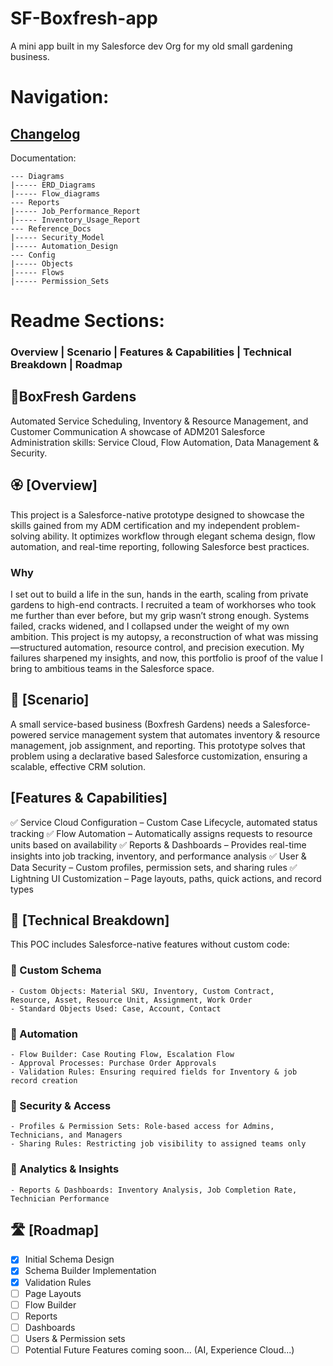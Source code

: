 # SF-Boxfresh-app
A mini app built in my Salesforce dev Org for my old small gardening business.

# Navigation:
## [Changelog](https://github.com/Rwb3n/SF-Boxfresh-app/blob/main/docs/Changelog.md)

Documentation:
```
--- Diagrams
|----- ERD_Diagrams
|----- Flow_diagrams
--- Reports
|----- Job_Performance_Report
|----- Inventory_Usage_Report
--- Reference_Docs
|----- Security_Model
|----- Automation_Design
--- Config
|----- Objects
|----- Flows
|----- Permission_Sets
```

# Readme Sections:
### Overview | Scenario | Features & Capabilities | Technical Breakdown | Roadmap

## 🌿BoxFresh Gardens
Automated Service Scheduling, Inventory & Resource Management, and Customer Communication
A showcase of ADM201 Salesforce Administration skills: Service Cloud, Flow Automation, Data Management & Security.

## 🏵️ [Overview]
This project is a Salesforce-native prototype designed to showcase the skills gained from my ADM certification and my independent problem-solving ability. It optimizes workflow through elegant schema design, flow automation, and real-time reporting, following Salesforce best practices.

### Why
I set out to build a life in the sun, hands in the earth, scaling from private gardens to high-end contracts. I recruited a team of workhorses who took me further than ever before, but my grip wasn’t strong enough. Systems failed, cracks widened, and I collapsed under the weight of my own ambition. This project is my autopsy, a reconstruction of what was missing—structured automation, resource control, and precision execution. My failures sharpened my insights, and now, this portfolio is proof of the value I bring to ambitious teams in the Salesforce space.

## 🔶 [Scenario]
A small service-based business (Boxfresh Gardens) needs a Salesforce-powered service management system that automates inventory & resource management, job assignment, and reporting. This prototype solves that problem using a declarative based Salesforce customization, ensuring a scalable, effective CRM solution.

## [Features & Capabilities]
✅ Service Cloud Configuration – Custom Case Lifecycle, automated status tracking
✅ Flow Automation – Automatically assigns requests to resource units based on availability
✅ Reports & Dashboards – Provides real-time insights into job tracking, inventory, and performance analysis
✅ User & Data Security – Custom profiles, permission sets, and sharing rules
✅ Lightning UI Customization – Page layouts, paths, quick actions, and record types

## 🔨 [Technical Breakdown]
This POC includes Salesforce-native features without custom code:
### 🔹 Custom Schema
    - Custom Objects: Material SKU, Inventory, Custom Contract, 
    Resource, Asset, Resource Unit, Assignment, Work Order
    - Standard Objects Used: Case, Account, Contact
### 🔹 Automation
    - Flow Builder: Case Routing Flow, Escalation Flow
    - Approval Processes: Purchase Order Approvals
    - Validation Rules: Ensuring required fields for Inventory & job record creation
### 🔹 Security & Access
    - Profiles & Permission Sets: Role-based access for Admins, Technicians, and Managers
    - Sharing Rules: Restricting job visibility to assigned teams only
### 🔹 Analytics & Insights
    - Reports & Dashboards: Inventory Analysis, Job Completion Rate, Technician Performance

## 🛣️ [Roadmap]
- [x] Initial Schema Design
- [x] Schema Builder Implementation
- [x] Validation Rules
- [ ] Page Layouts
- [ ] Flow Builder
- [ ] Reports
- [ ] Dashboards
- [ ] Users & Permission sets
- [ ] Potential Future Features coming soon... (AI, Experience Cloud...)
